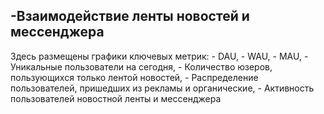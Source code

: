 ##  -Взаимодействие ленты новостей и мессенджера

Здесь размещены графики ключевых метрик: - DAU,
                                         - WAU, 
                                         - MAU,
                                         - Уникальные пользователи на сегодня, 
                                         - Количество юзеров, пользующихся только лентой новостей, 
                                         - Распределение пользователей, пришедших из рекламы и органические, 
                                         - Активность пользователей новостной ленты и мессенджера
